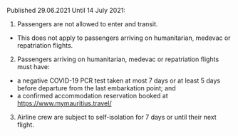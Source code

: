 Published 29.06.2021
Until 14 July 2021:
1. Passengers are not allowed to enter and transit.
- This does not apply to passengers arriving on humanitarian, medevac or repatriation flights.
2. Passengers arriving on humanitarian, medevac or repatriation flights must have:
- a negative COVID-19 PCR test taken at most 7 days or at least 5 days before departure from the last embarkation point; and
- a confirmed accommodation reservation booked at <a href="https://www.mymauritius.travel/">https://www.mymauritius.travel/</a> 
3. Airline crew are subject to self-isolation for 7 days or until their next flight.

